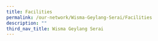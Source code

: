 ```yaml
---
title: Facilities
permalink: /our-network/Wisma-Geylang-Serai/Facilities
description: ""
third_nav_title: Wisma Geylang Serai
---
```

